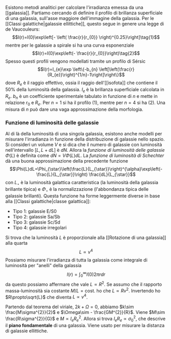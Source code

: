 Esistono metodi analitici per calcolare l'irradianza emessa da una [[galassia]]. Partiamo cercando di definire il profilo di brillanza superficiale di una galassia, sull'asse maggiore dell'immagine della galassia. Per le [[Classi galattiche|galassie ellittiche]], questo segue in genere una legge di de Vaucouleurs:
$$I(r)=I(0)\exp\left[- \left( \frac{r}{r_{0}} \right)^{0.25}\right]\tag{1}$$
mentre per le galassie a spirale si ha una curva esponenziale
$$I(r)=I(0)\exp\left(- \frac{r}{r_{0}}\right)\tag{2}$$
Spesso questi profili vengono modellati tramite un profilo di Sérsic
$$I(r)=I_{e}\exp \left\{-b_{n} \left[\left(\frac{r}{R_{e}}\right)^{1/n}-1\right]\right\}$$
dove $R_{e}$ è il raggio effettivo, ossia il raggio dell'[[isofota]] che contiene il 50% della luminosità della galassia. $I_{e}$ è la brillanza superficiale calcolata in $R_{e}$. $b_{n}$ è un coefficiente sperimentale tabulato in funzione di $n$ e mette in relazione $r_{0}$ e $R_{e}$. Per $n=1$ si ha il profilo $(1)$, mentre per $n=4$ si ha $(2)$. Una misura di $n$ può dare una vaga approssimazione della morfologia.

### Funzione di luminosità delle galassie
Al di là della luminosità di una singola galassia, esistono anche modelli per misurare l'irradianza in funzione della distribuzione di galassie nello spazio. Si consideri un volume $V$ e si dica che il numero di galassie con luminosità nell'intervallo $[L,L+dL]$ è $dN$. Allora la *funzione di luminosità delle galassie* $\Phi(L)$ è definita come $dN=V\Phi(L)dL$. La *funzione di luminosità di Schechter* dà una buona approssimazione della precedente funzione
$$\Phi(L)dL=\Phi_{\star}\left(\frac{L}{L_{\star}}\right)^{\alpha}\exp\left(- \frac{L}{L_{\star}}\right) \frac{dL}{L_{\star}}$$
con $L_{\star}$ è la luminosità galattica caratteristica (la luminosità della galassia brillante tipica) e $\Phi_{\star}$ è la normalizzazione (l'abbondanza tipica delle galassie brillanti). Questa funzione ha forme leggermente diverse in base alla [[Classi galattiche|classe galattica]]:
- Tipo 1: galassie E/S0
- Tipo 2: galassie Sa/Sb
- Tipo 3: galassie Sc/Sd
- Tipo 4: galassie irregolari

Si trova che la luminosità $L$ è proporzionale alla [[Rotazione di una galassia]] alla quarta
$$L\propto v^{4}$$
Possiamo misurare l'irradianza di tutta la galassia come integrale di luminosità per "anelli" della galassia
$$I(r)=\int_{0}^{\infty}I(0)2\pi rdr$$
da questo possiamo affermare che vale $L\propto R^{2}$. Se assumo che il rapporto massa-luminosità sia costante $M/L=\mbox{cost.}$ ho che $L\propto Rv^{2}$. Invertendo ho $R\propto\sqrt{L}$ che diventa $L\propto v^{4}$.

Partendo dal teorema del viriale, $2k+\Omega=0$, abbiamo $k\sim \frac{M\sigma^{2}}{2}$ e $\Omega\sim - \frac{GM^{2}}{R}$. Viene $M\sim \frac{R\sigma^{2}}{G}$ e $M\propto I_{e}R_{e}^{2}$. Allora si trova $I_{e}R_{e}\propto \sigma^{2}_{0}$, che descrive il **piano fondamentale** di una galassia. Viene usato per misurare la distanza di galassie ellittiche.